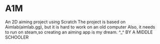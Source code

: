 # A1M
An 2D aiming project using Scratch
The project is based on Aimlab(aimlab.gg), but it is hard to work on an old computer
Also, it needs to run on steam,so creating an aiming app is my dream.
^_^
    BY A MIDDLE SCHOOLER
